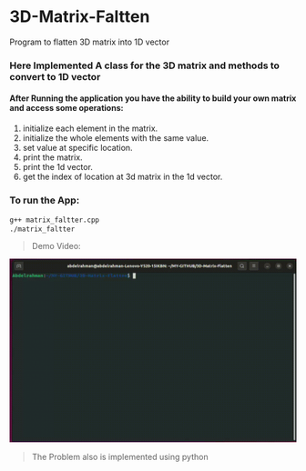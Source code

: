 # 3D-Matrix-Faltten

Program to flatten 3D matrix into 1D vector

### Here Implemented A class for the 3D matrix and methods to convert to 1D vector

#### After Running the application you have the ability to build your own matrix and access some operations:

1. initialize each element in the matrix.
2. initialize the whole elements with the same value.
3. set value at specific location.
4. print the matrix.
5. print the 1d vector.
6. get the index of location at 3d matrix in the 1d vector.

### To run the App:

```
g++ matrix_faltter.cpp
./matrix_faltter
```

> Demo Video:

<img src="./docs/application.gif" >

> The Problem also is implemented using python
